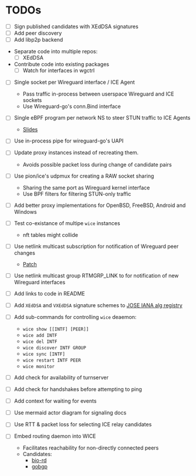 # TODOs

- [ ] Sign published candidates with XEdDSA signatures
- [ ] Add peer discovery
- [ ] Add libp2p backend
- Separate code into multiple repos:
  - [ ] XEdDSA
- Contribute code into existing packages
  - [ ] Watch for interfaces in wgctrl
- [ ] Single socket per Wireguard interface / ICE Agent
  - Pass traffic in-process between userspace Wireguard and ICE sockets
  - Use Wireguard-go's conn.Bind interface
- [ ] Single eBPF program per network NS to steer STUN traffic to ICE Agents
  - [Slides](https://ebpf.io/summit-2020-slides/eBPF_Summit_2020-Lightning-Jakub_Sitnicki-Steering_connections_to_sockets_with_BPF_socke_lookup_hook.pdf)
- [ ] Use in-process pipe for wireguard-go's UAPI
- [ ] Update proxy instances instead of recreating them.
  - Avoids possible packet loss during change of candidate pairs
- [ ] Use pion/ice's udpmux for creating a RAW socket sharing
  - Sharing the same port as Wireguard kernel interface
  - Use BPF filters for filtering STUN-only traffic
- [ ] Add better proxy implementations for OpenBSD, FreeBSD, Android and Windows
- [ ] Test co-existance of multipe `wice` instances
  - nft tables might collide
- [ ] Use netlink multicast subscription for notification of Wireguard peer changes
  - [Patch](https://lore.kernel.org/patchwork/patch/1366219/)
- [ ] Use netlink multicast group RTMGRP_LINK to for notification of new Wireguard interfaces
- [ ] Add links to code in README
- [ ] Add `XEdDSA` and `VXEdDSA` signature schemes to [JOSE IANA alg registry](https://www.iana.org/assignments/jose/jose.xhtml#web-signature-encryption-algorithms)
- [ ] Add sub-commands for controlling `wice` deaemon:
  - `wice show [[INTF] [PEER]]`
  - `wice add INTF`
  - `wice del INTF`
  - `wice discover INTF GROUP`
  - `wice sync [INTF]`
  - `wice restart INTF PEER`
  - `wice monitor`

- [ ] Add check for availability of turnserver
- [ ] Add check for handshakes before attempting to ping
- [ ] Add context for waiting for events
- [ ] Use mermaid actor diagram for signaling docs
- [ ] Use RTT & packet loss for selecting ICE relay candidates
- [ ] Embed routing daemon into WICE
  - Facilitates reachability for non-directly connected peers
  - Candidates:
    - [bio-rd](https://github.com/bio-routing/bio-rd)
    - [gobgp](https://github.com/osrg/gobgp/)
